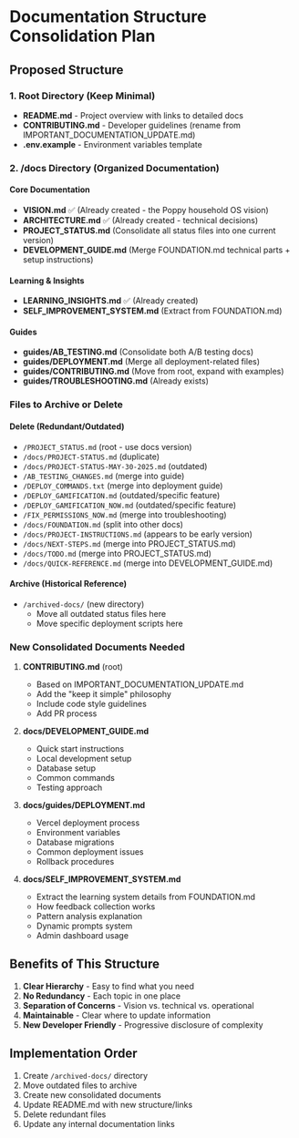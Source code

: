 # Documentation Structure Consolidation Plan

## Proposed Structure

### 1. Root Directory (Keep Minimal)
- **README.md** - Project overview with links to detailed docs
- **CONTRIBUTING.md** - Developer guidelines (rename from IMPORTANT_DOCUMENTATION_UPDATE.md)
- **.env.example** - Environment variables template

### 2. /docs Directory (Organized Documentation)

#### Core Documentation
- **VISION.md** ✅ (Already created - the Poppy household OS vision)
- **ARCHITECTURE.md** ✅ (Already created - technical decisions)
- **PROJECT_STATUS.md** (Consolidate all status files into one current version)
- **DEVELOPMENT_GUIDE.md** (Merge FOUNDATION.md technical parts + setup instructions)

#### Learning & Insights
- **LEARNING_INSIGHTS.md** ✅ (Already created)
- **SELF_IMPROVEMENT_SYSTEM.md** (Extract from FOUNDATION.md)

#### Guides
- **guides/AB_TESTING.md** (Consolidate both A/B testing docs)
- **guides/DEPLOYMENT.md** (Merge all deployment-related files)
- **guides/CONTRIBUTING.md** (Move from root, expand with examples)
- **guides/TROUBLESHOOTING.md** (Already exists)

### Files to Archive or Delete

#### Delete (Redundant/Outdated)
- `/PROJECT_STATUS.md` (root - use docs version)
- `/docs/PROJECT-STATUS.md` (duplicate)
- `/docs/PROJECT-STATUS-MAY-30-2025.md` (outdated)
- `/AB_TESTING_CHANGES.md` (merge into guide)
- `/DEPLOY_COMMANDS.txt` (merge into deployment guide)
- `/DEPLOY_GAMIFICATION.md` (outdated/specific feature)
- `/DEPLOY_GAMIFICATION_NOW.md` (outdated/specific feature)
- `/FIX_PERMISSIONS_NOW.md` (merge into troubleshooting)
- `/docs/FOUNDATION.md` (split into other docs)
- `/docs/PROJECT-INSTRUCTIONS.md` (appears to be early version)
- `/docs/NEXT-STEPS.md` (merge into PROJECT_STATUS.md)
- `/docs/TODO.md` (merge into PROJECT_STATUS.md)
- `/docs/QUICK-REFERENCE.md` (merge into DEVELOPMENT_GUIDE.md)

#### Archive (Historical Reference)
- `/archived-docs/` (new directory)
  - Move all outdated status files here
  - Move specific deployment scripts here

### New Consolidated Documents Needed

1. **CONTRIBUTING.md** (root)
   - Based on IMPORTANT_DOCUMENTATION_UPDATE.md
   - Add the "keep it simple" philosophy
   - Include code style guidelines
   - Add PR process

2. **docs/DEVELOPMENT_GUIDE.md**
   - Quick start instructions
   - Local development setup
   - Database setup
   - Common commands
   - Testing approach

3. **docs/guides/DEPLOYMENT.md**
   - Vercel deployment process
   - Environment variables
   - Database migrations
   - Common deployment issues
   - Rollback procedures

4. **docs/SELF_IMPROVEMENT_SYSTEM.md**
   - Extract the learning system details from FOUNDATION.md
   - How feedback collection works
   - Pattern analysis explanation
   - Dynamic prompts system
   - Admin dashboard usage

## Benefits of This Structure

1. **Clear Hierarchy** - Easy to find what you need
2. **No Redundancy** - Each topic in one place
3. **Separation of Concerns** - Vision vs. technical vs. operational
4. **Maintainable** - Clear where to update information
5. **New Developer Friendly** - Progressive disclosure of complexity

## Implementation Order

1. Create `/archived-docs/` directory
2. Move outdated files to archive
3. Create new consolidated documents
4. Update README.md with new structure/links
5. Delete redundant files
6. Update any internal documentation links
